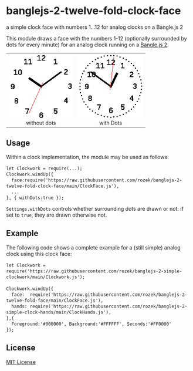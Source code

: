 # banglejs-2-twelve-fold-clock-face #

a simple clock face with numbers 1...12 for analog clocks on a Bangle.js 2

This module draws a face with the numbers 1-12 (optionally surrounded by dots for every minute) for an analog clock running on a [Bangle.js 2](https://www.espruino.com/Bangle.js2).

<table>
 <tr valign="top">
   <td align="center"><img src="Demo.png"><br>without dots</td>
   <td align="center"><img src="Demo-with-Dots.png"><br>with Dots</td>
 </tr>
</table>

## Usage ##

Within a clock implementation, the module may be used as follows:

```
let Clockwork = require(...);
Clockwork.windUp({
  face:require('https://raw.githubusercontent.com/rozek/banglejs-2-twelve-fold-clock-face/main/ClockFace.js'),
  ...
}, { withDots:true });
```

`Settings.withDots` controls whether surrounding dots are drawn or not: if set to `true`, they are drawn otherwise not.

## Example ##

The following code shows a complete example for a (still simple) analog clock using this clock face:

```
let Clockwork = require('https://raw.githubusercontent.com/rozek/banglejs-2-simple-clockwork/main/Clockwork.js');

Clockwork.windUp({
  face:  require('https://raw.githubusercontent.com/rozek/banglejs-2-twelve-fold-face/main/ClockFace.js'),
  hands: require('https://raw.githubusercontent.com/rozek/banglejs-2-simple-clock-hands/main/ClockHands.js'),
},{
  Foreground:'#000000', Background:'#FFFFFF', Seconds:'#FF0000'
});
```

## License ##

[MIT License](LICENSE.md)
